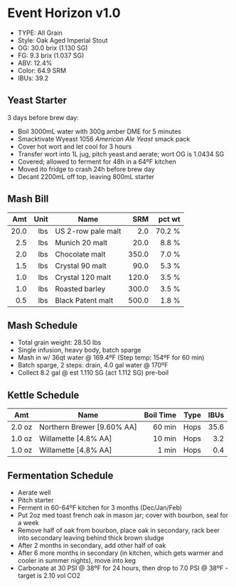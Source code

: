 # Event Horizon v1.0

* TYPE: All Grain
* Style: Oak Aged Imperial Stout
* OG: 30.0 brix (1.130 SG)
* FG: 9.3 brix (1.037 SG)
* ABV: 12.4%
* Color: 64.9 SRM
* IBUs: 39.2

## Yeast Starter

3 days before brew day:

* Boil 3000mL water with 300g amber DME for 5 minutes
* Smacktivate Wyeast 1056 _American Ale Yeast_ smack pack
* Cover hot wort and let cool for 3 hours
* Transfer wort into 1L jug, pitch yeast and aerate; wort OG is 1.0434 SG
* Covered; allowed to ferment for 48h in a 64ºF kitchen
* Moved ito fridge to crash 24h before brew day
* Decant 2200mL off top, leaving 800mL starter

## Mash Bill

|  Amt | Unit | Name               |   SRM | pct wt |
|-----:|-----:|--------------------|------:|-------:|
| 20.0 |  lbs | US 2-row pale malt |   2.0 | 70.2 % |
|  2.5 |  lbs | Munich 20 malt     |  20.0 |  8.8 % |
|  2.0 |  lbs | Chocolate malt     | 350.0 |  7.0 % |
|  1.5 |  lbs | Crystal 90 malt    |  90.0 |  5.3 % |
|  1.0 |  lbs | Crystal 120 malt   | 120.0 |  3.5 % |
|  1.0 |  lbs | Roasted barley     | 300.0 |  3.5 % |
|  0.5 |  lbs | Black Patent malt  | 500.0 |  1.8 % |

## Mash Schedule

* Total grain weight: 28.50 lbs
* Single infusion, heavy body, batch sparge
* Mash in w/ 36qt water @ 169.4ºF (Step temp: 154ºF for 60 min)
* Batch sparge, 2 steps: drain, 4.0 gal water @ 170ºF
* Collect 8.2 gal @ est 1.110 SG (act 1.112 SG) pre-boil

## Kettle Schedule

| Amt    | Name                       | Boil Time |   Type | IBUs |
|--------|----------------------------|----------:|-------:|-----:|
| 2.0 oz | Northern Brewer [9.60% AA] |    60 min |   Hops | 35.6 |
| 1.0 oz | Willamette [4.8% AA]       |    10 min |   Hops |  3.2 |
| 1.0 oz | Willamette [4.8% AA]       |     1 min |   Hops |  0.4 |

## Fermentation Schedule

* Aerate well
* Pitch starter
* Ferment in 60-64ºF kitchen for 3 months (Dec/Jan/Feb)
* Put 2oz med toast french oak in mason jar; cover with bourbon, seal for a week
* Remove half of oak from bourbon, place oak in secondary, rack beer into secondary leaving behind thick brown sludge
* After 2 months in secondary, add other half of oak
* After 6 more months in secondary (in kitchen, which gets warmer and cooler in summer nights), move into keg
* Carbonate at 30 PSI @ 38ºF for 24 hours, then drop to 7.0 PSI @ 38ºF - target is 2.10 vol CO2
